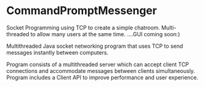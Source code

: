 # CommandPromptMessenger
Socket Programming using TCP to create a simple chatroom. Multi-threaded to allow many users at the same time. ....GUI coming soon:)

Multithreaded Java socket networking program that uses TCP to send messages instantly between computers. 

Program consists of a multithreaded server which can accept client TCP connections and accommodate messages between clients simultaneously.
Program includes a Client API to improve performance and user experience. 
